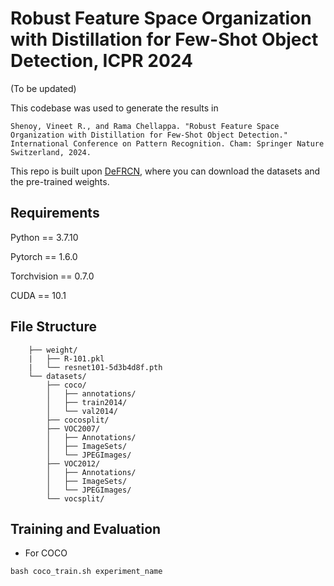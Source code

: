 # Robust Feature Space Organization with Distillation for Few-Shot Object Detection, ICPR 2024

(To be updated)

This codebase was used to generate the results in 
```
Shenoy, Vineet R., and Rama Chellappa. "Robust Feature Space Organization with Distillation for Few-Shot Object Detection." International Conference on Pattern Recognition. Cham: Springer Nature Switzerland, 2024.
```


This repo is built upon [DeFRCN](https://github.com/er-muyue/DeFRCN), where you can download the datasets and the pre-trained weights.


## Requirements
Python == 3.7.10

Pytorch == 1.6.0

Torchvision == 0.7.0

CUDA == 10.1


## File Structure
```
    ├── weight/                   
    |   ├── R-101.pkl              
    |   └── resnet101-5d3b4d8f.pth   
    └── datasets/
        ├── coco/           
        │   ├── annotations/
        │   ├── train2014/
        │   └── val2014/
        ├── cocosplit/
        ├── VOC2007/            
        │   ├── Annotations/
        │   ├── ImageSets/
        │   └── JPEGImages/
        ├── VOC2012/            
        │   ├── Annotations/
        │   ├── ImageSets/
        │   └── JPEGImages/
        └── vocsplit/
```


## Training and Evaluation
* For COCO
```
bash coco_train.sh experiment_name
```

